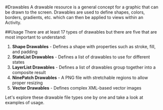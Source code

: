 #Drawables
A drawable resource is a general concept for a graphic that can be drawn to the screen. Drawables are used to define shapes, colors, borders, gradients, etc. which can then be applied to views within an Activity.

##Usage
There are at least 17 types of drawables but there are five that are most important to understand:

<ol>
	<li><b>Shape Drawables</b> - Defines a shape with properties such as stroke, fill, and padding</li>
	<li><b>StateList Drawables</b> - Defines a list of drawables to use for different states</li>
	<li><b>LayerList Drawables</b> - Defines a list of drawables group together into a composite result</li>
	<li><b>NinePatch Drawables</b> - A PNG file with stretchable regions to allow proper resizing</li>
	<li><b>Vector Drawables</b> - Defines complex XML-based vector images</li>
</ol>

Let's explore these drawable file types one by one and take a look at examples of usage.
